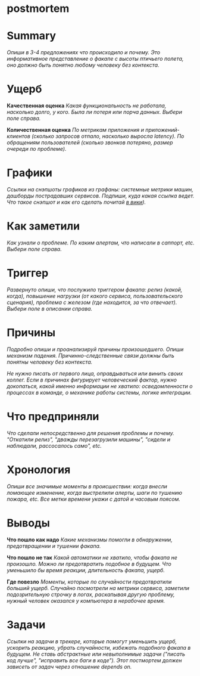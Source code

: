 # postmortem

# Summary

*Опиши в 3-4 предложениях что происходило и почему. Это информативное представление о факапе с высоты птичьего полета, оно должно быть понятно любому человеку без контекста.*

# Ущерб

**Качественная оценка**
*Какая функциональность не работала, насколько долго, у кого. Была ли потеря или порча данных. Выбери поле справа.*

**Количественная оценка**
*По метрикам приложения и приложений-клиентов (сколько запросов отпало, насколько выросла latency).*
*По обращениям пользователей (сколько звонков потеряно, размер очереди по проблеме).*

# Графики

*Ссылки на снэпшоты графиков из графаны: системные метрики машин, дашборды пострадавших сервисов. Подпиши, куда какая ссылка ведет. Что такое снэпшот и как его сделать почитай [в вики](#)).*

# Как заметили

*Как узнали о проблеме. По каким алертам, что написали в саппорт, etc. Выбери поле справа.*

# Триггер

*Развернуто опиши, что послужило триггером факапа: релиз (какой, когда), повышение нагрузки (от какого сервиса, пользовательского сценария), проблема с железом (где находится, за что отвечает). Выбери поле в описании справа.*

# Причины

*Подробно опиши и проанализируй причины произошедшего. Опиши механизм падения. Причинно-следственные связи должны быть понятны человеку без контекста.*

*Не нужно писать от первого лица, оправдываться или винить своих коллег. Если в причинах фигурирует человеческий фактор, нужно докопаться, какой именно информации не хватило: осведомленности о процессах в команде, о механике работы системы, логике интеграции.*

# Что предприняли

*Что сделали непосредственно для решения проблемы и почему. "Откатили релиз", "дважды перезагрузили машины", "сидели и наблюдали, рассосалось само", etc.*

# Хронология

*Опиши все значимые моменты в происшествии: когда внесли ломающее изменение, когда выстрелили алерты, шаги по тушению пожара, etc. Все метки времени укажи с датой и часовым поясом.*

# Выводы

**Что пошло как надо**
*Какие механизмы помогли в обнаружении, предотвращении и тушении факапа.*

**Что пошло не так**
*Какой автоматики не хватило, чтобы факапа не произошло. Можно ли предотвратить подобное в будущем. Что уменьшило бы время реакции, длительность факапа, ущерб.*

**Где повезло**
*Моменты, которые по случайности предотвратили больший ущерб. Случайно посмотрели на метрики сервиса, заметили подозрительную строчку в логах, раскапывая другую проблему, нужный человек оказался у компьютера в нерабочее время.*

# Задачи

*Ссылки на задачи в трекере, которые помогут уменьшить ущерб, ускорить реакцию, убрать случайности, избежать подобного факапа в будущем. Не ставь абстрактные или невыполнимые задачи ("писать код лучше", "исправить все баги в коде"). Этот постмортем должен зависеть от задач через отношение depends on.*

